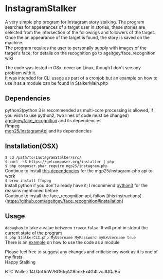 # InstagramStalker

A very simple php program for Instagram story stalking.
The program searches for appearances of a target user in stories, these stories are selected from the intersection of the followings and followers of the target.  
Once the an appearance of the target is found, the story is saved on the machine.  
The program requires the user to personally supply with images of the target's face; for details on the recognition go to ageitgey/face_recognition wiki

The code was tested in OSx, never on Linux, though I don't see any problem with it.  
It was intended for CLI usage as part of a cronjob but an example on how to use it as a module can be found in StalkerMain.php  

## Dependencies  
python3(python 3 is recommended as multi-core processing is allowed, if you wish to use python2, two lines of code must be changed)  
[ageitgey/face_recognition](https://github.com/ageitgey/face_recognition) and its dependencies  
ffmpeg  
[mgp25/InstagramApi](https://github.com/mgp25/Instagram-API) and its dependencies  

## Installation(OSX)  
`$ cd /path/to/InstagramStalker/src/`  
`$ curl -sS https://getcomposer.org/installer | php`  
`$ php composer.phar require mgp25/instagram-php`  
Continue to install [this dependencies](https://github.com/mgp25/Instagram-API/wiki/Dependencies) for the mgp25/instagram-php api to work  
`$ brew install ffmpeg`  
Install python if you don't already have it; I recommend [python3](https://www.python.org/downloads/mac-osx/) for the reasons mentioned before  
Continue to install the face_recognition api, follow [this instructions]    (https://github.com/ageitgey/face_recognition#installation)  

## Usage
`debug`has to take a value between `true`or `false`. It will print in stdout the current state of the program  
`$ php StalkerCLI.php MyUsername MyPassword myExUsername true`  
There is an [example](https://github.com/emiliobasualdo/InstagramStalker/example.php) on how to use the code as a module  


Please feel free to suggest any changes and criticise my work as it is one of my firsts.    
Happy Stalking  

BTC Wallet: 14LQoDdW7BG6tqAG6tmkEx4G4LvqJQQJBb  
